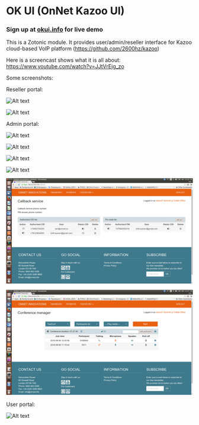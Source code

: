 # OK UI (OnNet Kazoo UI)
### Sign up at [okui.info](https://okui.info) for live demo

This is a Zotonic module.
It provides user/admin/reseller interface for Kazoo cloud-based VoIP platform (https://github.com/2600hz/kazoo)

Here is a screencast shows what it is all about: https://www.youtube.com/watch?v=JJtVrEjg_zo

Some screenshots:

Reseller portal:

![Alt text](/doc/images/reseller_portal.png "Reseller portal")

![Alt text](/doc/images/reseller_settings.png "Reseller settings")

Admin portal:

![Alt text](/doc/images/admin_settings.png "Account settings")

![Alt text](/doc/images/callflow_builder.png "Callflow builder")

![Alt text](/doc/images/feature_codes.png "Feature codes")

![Alt text](/doc/images/account_statistics.png "Account statistics")

![Alt text](/doc/images/callback_panel_v4.png "Callback settings")

![Alt text](/doc/images/conf_manager_v4.png "Conference manager")

User portal:

![Alt text](/doc/images/user_portal.png "User portal")
